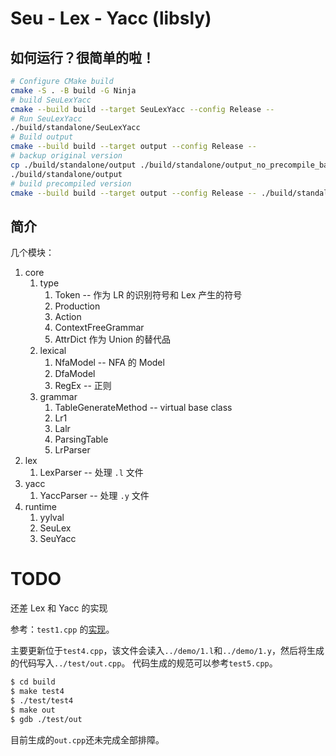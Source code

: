 # Seu - Lex - Yacc (libsly)

## 如何运行？很简单的啦！

```bash
# Configure CMake build
cmake -S . -B build -G Ninja
# build SeuLexYacc
cmake --build build --target SeuLexYacc --config Release --
# Run SeuLexYacc
./build/standalone/SeuLexYacc
# Build output 
cmake --build build --target output --config Release --
# backup original version
cp ./build/standalone/output ./build/standalone/output_no_precompile_backup
./build/standalone/output
# build precompiled version
cmake --build build --target output --config Release -- ./build/standalone/output
```

## 简介

几个模块：

1. core
   1. type
      1. Token -- 作为 LR 的识别符号和 Lex 产生的符号
      2. Production
      3. Action
      4. ContextFreeGrammar
      5. AttrDict 作为 Union 的替代品
   2. lexical
      1. NfaModel -- NFA 的 Model
      2. DfaModel
      3. RegEx -- 正则
   3. grammar
      1. TableGenerateMethod -- virtual base class
      2. Lr1
      3. Lalr
      4. ParsingTable
      5. LrParser
2. lex
   1. LexParser -- 处理 `.l` 文件
3. yacc
   1. YaccParser -- 处理 `.y` 文件
4. runtime
   1. yylval
   2. SeuLex
   3. SeuYacc

# TODO

还差 Lex 和 Yacc 的实现

参考：`test1.cpp` 的[实现](test/test1.cpp)。

主要更新位于`test4.cpp`，该文件会读入`../demo/1.l`和`../demo/1.y`，然后将生成的代码写入`../test/out.cpp`。
代码生成的规范可以参考`test5.cpp`。

```bash
$ cd build
$ make test4
$ ./test/test4
$ make out
$ gdb ./test/out
```

目前生成的`out.cpp`还未完成全部排障。
